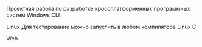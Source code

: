 Проектная работа по разработке кроссплатформенных программных систем
Windows CLI

Linux
Для тестирование можно запустить в любом компиляторе Linux C

Web
